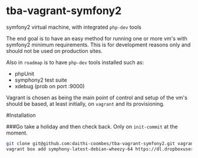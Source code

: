 # tba-vagrant-symfony2
symfony2 virtual machine, with integrated `php-dev` tools

The end goal is to have an easy method for running one or more vm's with
symfony2 minimum requirements. This is for development reasons only and should
not be used on production sites.

Also in `roadmap` is to have `php-dev` tools installed such as:
 - phpUnit
 - symphony2 test suite
 - xdebug (prob on port :9000)


 Vagrant is chosen as being the main point of control and setup of the vm's
 should be based, at least initially, on `vagrant` and its provisioning.


 #Installation

 ###Go take a holiday and then check back. Only on `init-commit` at the moment.

```bash
git clone git@github.com:daithi-coombes/tba-vagrant-symfony2.git vagrant-symfony2
vagrant box add symphony-latest-debian-wheezy-64 https://dl.dropboxusercontent.com/u/67225617/lxc-vagrant/lxc-wheezy64-puppet3-2013-07-27.box
```
